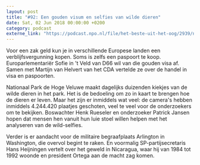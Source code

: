 ```yaml
---
layout: post
title: "#92: Een gouden visum en selfies van wilde dieren"
date: Sat, 02 Jun 2018 00:00:00 +0200
category: podcast
externe_link: "https://podcast.npo.nl/file/het-beste-uit-het-oog/2939/nporadio1_het-beste-uit-het-oog_20180602_92-een-gouden-visum-en-selfies-van-wilde-dieren.mp3"
---
```


Voor een zak geld kun je in verschillende Europese landen een verblijfsvergunning kopen. Soms is zelfs een paspoort te koop. Europarlementariër Sofie in 't Veld van D66 wil van die gouden visa af. Samen met Martijn van Helvert van het CDA vertelde ze over de handel in visa en paspoorten.

Nationaal Park de Hoge Veluwe maakt dagelijks duizenden kiekjes van de wilde dieren in het park. Het is de bedoeling om zo in kaart te brengen hoe de dieren er leven. Maar het zijn er inmiddels wat veel: de camera's hebben inmiddels 4.244.420 plaatjes geschoten, veel te veel voor de onderzoekers om te bekijken. Boswachter Henk Rueseler en onderzoeker Patrick Jansen hopen dat mensen hen vanuit hun luie stoel willen helpen met het analyseren van de wild-selfies.

Verder is er aandacht voor de militaire begraafplaats Arlington in Washington, die overvol begint te raken. En voormalig SP-partijsecretaris Hans Heijningen vertelt over het geweld in Nicaragua, waar hij van 1984 tot 1992 woonde en president Ortega aan de macht zag komen.
